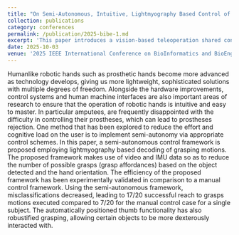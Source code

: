 ```yaml
---
title: "On Semi-Autonomous, Intuitive, Lightmyography Based Control of Humanlike Robotic and Prosthetic Hands Utilizing  Video and IMU Data"
collection: publications
category: conferences
permalink: /publication/2025-bibe-1.md
excerpt: 'This paper introduces a vision-based teleoperation shared control framework designed to overcome real-time teleoperation limitations, providing intuitive, real-time control of a quadruped’s manipulator'
date: 2025-10-03
venue: '2025 IEEE International Conference on BioInformatics and BioEngineering (BIBE 2025)'
---
```


Humanlike robotic hands such as prosthetic hands become more advanced as technology develops, giving us more lightweight, sophisticated solutions with multiple degrees of freedom. Alongside the hardware improvements, control systems and human machine interfaces are also important areas of research to ensure that the operation of robotic hands is intuitive and easy to master. In particular amputees, are frequently disappointed with the difficulty in controlling their prostheses, which can lead to prostheses rejection. One method that has been explored to reduce the effort and cognitive load on the user is to implement semi-autonomy via appropriate control schemes. In this paper, a semi-autonomous control framework is proposed employing lightmyography based decoding of grasping motions. The proposed framework makes use of video and IMU data so as to reduce the number of possible grasps (grasp affordances) based on the object detected and the hand orientation. The efficiency of the proposed framework has been experimentally validated in comparison to a manual control framework. Using the semi-autonomous framework, misclassifications decreased, leading to 17/20 successful reach to grasps motions executed compared to 7/20 for the manual control case for a single subject. The automatically positioned thumb functionality has also robustified grasping, allowing certain objects to be more dexterously interacted with. 

